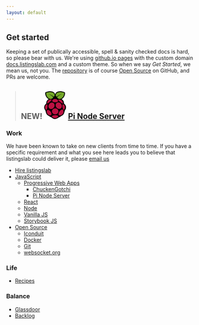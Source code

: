 ```yaml
---
layout: default
---
```


## Get started

Keeping a set of publically accessible, spell & sanity checked docs is hard, so please bear with us. We're using [github.io pages](https://pages.github.com) with the custom domain [docs.listingslab.com](https://docs.listingslab.com) and a custom theme. So when we say _Get Started_, we mean us, not you. The [repository](https://github.com/listingslab-software/docs) is of course [Open Source](docs/tech/open-source) on GitHub, and PRs are welcome.

> ## NEW! ![Featured Image](docs/tech/pi/images/pi-logo.png "Featured Image") [Pi Node Server](docs/tech/pi) 

### Work
We have been known to take on new clients from time to time. If you have a specific requirement and what you see here leads you to believe that listingslab could deliver it, please [email us](mailto:listingslab@gmail.com)

- [Hire listingslab](docs/business/hire-listingslab)
- [JavaScript](docs/tech/javascript)
    - [Progressive Web Apps](docs/tech/pwa)
        - [ChuckenGotchi](docs/chuckengotchi)
        - [Pi Node Server](docs/tech/pi/pi-node-server)
    - [React](docs/tech/javascript/react)
    - [Node](docs/tech/javascript/node)
    - [Vanilla JS](docs/tech/javascript/vanilla)
    - [Storybook JS](docs/tech/javascript/storybook)
- [Open Source](docs/tech/open-source)
    - [Iconduit](docs/iconduit)
    - [Docker](docs/tech/docker)
    - [Git](docs/tech/git/)
    - [websocket.org](docs/socket-viewer)

### Life
- [Recipes](docs/food)

### Balance
- [Glassdoor](docs/business/glassdoor)
- [Backlog](docs/backlog)
